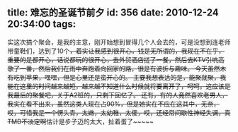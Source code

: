 title: 难忘的圣诞节前夕
id: 356
date: 2010-12-24 20:34:00
tags:
---

实这次搞个聚会，是我的主意，刚开始想到冒得几个人会去的，可是没想到连老师带童鞋们，达到了10个~~，着实让我感到很开心，钱是无所谓的，我现在不在乎，重要的是都开心，话说都玩的很开心，去外贸酒店搓了一餐，然后去KTV引吭高歌了一番，然后我们在雨中奔跑着向回家的路，很是有波折与趣味。
   今天虽然木有吃到苹果，嘿嘿，但是心里还是蛮开心的。
   主要我想表达的是，能聚就聚，我能在这里的时间越来越短，越来越不知道什么时候就将要离开了，呵呵。这应该是我最后的聚餐吧，关于A2班的，只剩下回忆了。
   还有，有的人竟然喜欢老男人，我实在看不出来，虽然这类人现在占90%，但是她实在不应在这其中，无奈，哎，可惜我是一个愣头青，太嫩，太幼稚，太傻，哎，还经常间歇性神经失调，真TMD不淡定啊~~估计是步子迈的太大，扯着蛋了~~~~~
